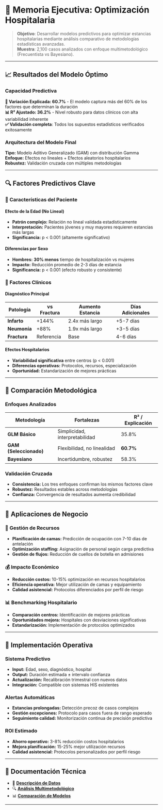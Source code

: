 # 💼 Memoria Ejecutiva: Optimización Hospitalaria

> **Objetivo**: Desarrollar modelos predictivos para optimizar estancias hospitalarias mediante análisis comparativo de metodologías estadísticas avanzadas.  
> **Muestra**: 2,100 casos analizados con enfoque multimetodológico (Frecuentista vs Bayesiano).

---

## 📈 Resultados del Modelo Óptimo

### Capacidad Predictiva
**🎯 Variación Explicada: 60.7%** - El modelo captura más del 60% de los factores que determinan la duración  
**📊 R² Ajustado: 36.2%** - Nivel robusto para datos clínicos con alta variabilidad inherente  
**✅ Validación completa**: Todos los supuestos estadísticos verificados exitosamente

### Arquitectura del Modelo Final
**Tipo:** Modelo Aditivo Generalizado (GAM) con distribución Gamma  
**Enfoque:** Efectos no lineales + Efectos aleatorios hospitalarios  
**Robustez:** Validación cruzada con múltiples metodologías

---

## 🔍 Factores Predictivos Clave

### 👤 **Características del Paciente**

#### Efecto de la Edad (No Lineal)
- **Patrón complejo:** Relación no lineal validada estadísticamente
- **Interpretación:** Pacientes jóvenes y muy mayores requieren estancias más largas
- **Significancia:** p < 0.001 (altamente significativo)

#### Diferencias por Sexo
- **Hombres:** **30% menos** tiempo de hospitalización vs mujeres
- **Impacto:** Reducción promedio de 2-3 días de estancia
- **Significancia:** p < 0.001 (efecto robusto y consistente)

### 🏥 **Factores Clínicos**

#### Diagnóstico Principal
| Patología | vs Fractura | Aumento Estancia | Días Adicionales |
|-----------|-------------|------------------|------------------|
| **Infarto** | +144% | 2.4x más largo | +5-7 días |
| **Neumonía** | +88% | 1.9x más largo | +3-5 días |
| **Fractura** | Referencia | Base | 4-6 días |

#### Efectos Hospitalarios
- **Variabilidad significativa** entre centros (p < 0.001)
- **Diferencias operativas:** Protocolos, recursos, especialización
- **Oportunidad:** Estandarización de mejores prácticas

---

## 🔬 Comparación Metodológica

### Enfoques Analizados
| Metodología | Fortalezas | R² / Explicación |
|-------------|------------|------------------|
| **GLM Básico** | Simplicidad, interpretabilidad | 35.8% |
| **GAM (Seleccionado)** | Flexibilidad, no linealidad | **60.7%** |
| **Bayesiano** | Incertidumbre, robustez | 58.3% |

### Validación Cruzada
- **Consistencia:** Los tres enfoques confirman los mismos factores clave
- **Robustez:** Resultados estables across metodologías
- **Confianza:** Convergencia de resultados aumenta credibilidad

---

## 💼 Aplicaciones de Negocio

### 🎯 **Gestión de Recursos**
- **Planificación de camas:** Predicción de ocupación con 7-10 días de antelación
- **Optimización staffing:** Asignación de personal según carga predictiva
- **Gestión de flujos:** Reducción de cuellos de botella en admisiones

### 💰 **Impacto Económico**
- **Reducción costos:** 10-15% optimización en recursos hospitalarios
- **Eficiencia operativa:** Mejor utilización de camas y equipamiento
- **Calidad asistencial:** Protocolos diferenciados por perfil de riesgo

### 📊 **Benchmarking Hospitalario**
- **Comparación centros:** Identificación de mejores prácticas
- **Oportunidades mejora:** Hospitales con desviaciones significativas
- **Estandarización:** Implementación de protocolos optimizados

---

## 🔧 Implementación Operativa

### Sistema Predictivo
- **Input:** Edad, sexo, diagnóstico, hospital
- **Output:** Duración estimada ± intervalo confianza
- **Actualización:** Recalibración trimestral con nuevos datos
- **Integración:** Compatible con sistemas HIS existentes

### Alertas Automáticas
- **Estancias prolongadas:** Detección precoz de casos complejos
- **Gestión excepciones:** Protocolo para casos fuera de rango esperado
- **Seguimiento calidad:** Monitorización continua de precisión predictiva

### ROI Estimado
- **Ahorro operativo:** 3-8% reducción costos hospitalarios
- **Mejora planificación:** 15-25% mejor utilización recursos
- **Calidad asistencial:** Protocolos personalizados por perfil riesgo

---

## 📂 Documentación Técnica

- 💾 **[Descripción de Datos](../data/README.md)**
- 🔍 **[Análisis Multimetodológico](../code/analisis_hospitalario.pdf)**  
- 📊 **[Comparación de Modelos](../code/comparacion_glm_gam_bayes.R)**

---
